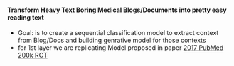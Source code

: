 
#### Transform Heavy Text Boring Medical Blogs/Documents into pretty easy reading text
  * Goal: is to create a sequential classification model to extract context from Blog/Docs and building genrative model for those contexts
  * for 1st layer we are replicating Model proposed in paper [2017 PubMed 200k RCT](https://arxiv.org/abs/1710.06071)
 
